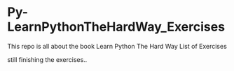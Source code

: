 # Py-LearnPythonTheHardWay_Exercises
This repo is all about the book Learn Python The Hard Way List of Exercises

still finishing the exercises..
